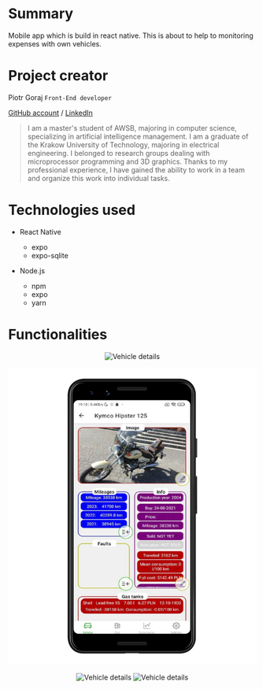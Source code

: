 # Summary

Mobile app which is build in react native. This is about to help to monitoring expenses with own vehicles.

# Project creator

Piotr Goraj
`Front-End developer`

[GitHub account](https://github.com/Piotr-Goraj) /
[LinkedIn](https://www.linkedin.com/in/piotr-goraj-154a79225/?locale=en_US)

> I am a master's student of AWSB, majoring in computer science, specializing in artificial intelligence management. I am a graduate of the Krakow University of Technology, majoring in electrical engineering. I belonged to research groups dealing with microprocessor programming and 3D graphics. Thanks to my professional experience, I have gained the ability to work in a team and organize this work into individual tasks.

# Technologies used

- React Native

  - expo
  - expo-sqlite

- Node.js
  - npm
  - expo
  - yarn

# Functionalities

<p align="center">
<img src="/_REDME_ASSETS/app_vehicle-list.png.png" alt="Vehicle details">
</p>

<p align="center">
<img src="/_REDME_ASSETS/app_vehicle-details.png" alt="Vehicle details">
</p>

<p align="center">
<img src="/_REDME_ASSETS/app_vehicle-info-modal-1.png.png" alt="Vehicle details">
<img src="/_REDME_ASSETS/app_vehicle-info-modal-2.png.png" alt="Vehicle details">
</p>
